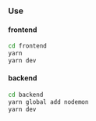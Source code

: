 ### Use

#### frontend
```bash
cd frontend
yarn
yarn dev
```

#### backend
```bash
cd backend
yarn global add nodemon
yarn dev
```

